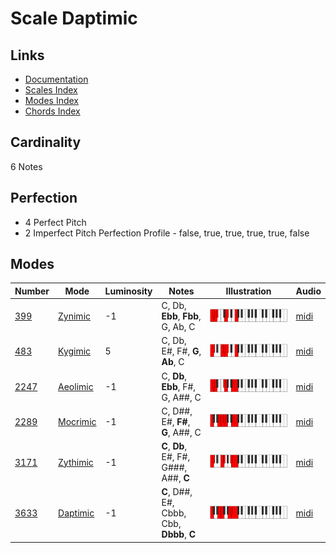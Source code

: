 # Scale Daptimic

## Links

- [Documentation](README.md)
- [Scales Index](Scales.md)
- [Modes Index](Modes.md)
- [Chords Index](Chords.md)

## Cardinality

6 Notes

## Perfection

- 4 Perfect Pitch
- 2 Imperfect Pitch
Perfection Profile - false, true, true, true, true, false

## Modes

| Number | Mode | Luminosity | Notes | Illustration | Audio |
|--------|------|------------|-------|--------------|-------|
| [399](https://ianring.com/musictheory/scales/399) | [Zynimic](ModeZynimic.md) | -1 | C, Db, **Ebb**, **Fbb**, G, Ab, C | ![CNaturalZynimic](ModeCNaturalZynimic.png) | [midi](https://github.com/edipermadi/music/blob/main/docs/ModeCNaturalZynimic.mid?raw=true) | 
| [483](https://ianring.com/musictheory/scales/483) | [Kygimic](ModeKygimic.md) | 5 | C, Db, E#, F#, **G**, **Ab**, C | ![CNaturalKygimic](ModeCNaturalKygimic.png) | [midi](https://github.com/edipermadi/music/blob/main/docs/ModeCNaturalKygimic.mid?raw=true) | 
| [2247](https://ianring.com/musictheory/scales/2247) | [Aeolimic](ModeAeolimic.md) | -1 | C, **Db**, **Ebb**, F#, G, A##, C | ![CNaturalAeolimic](ModeCNaturalAeolimic.png) | [midi](https://github.com/edipermadi/music/blob/main/docs/ModeCNaturalAeolimic.mid?raw=true) | 
| [2289](https://ianring.com/musictheory/scales/2289) | [Mocrimic](ModeMocrimic.md) | -1 | C, D##, E#, **F#**, **G**, A##, C | ![CNaturalMocrimic](ModeCNaturalMocrimic.png) | [midi](https://github.com/edipermadi/music/blob/main/docs/ModeCNaturalMocrimic.mid?raw=true) | 
| [3171](https://ianring.com/musictheory/scales/3171) | [Zythimic](ModeZythimic.md) | -1 | **C**, **Db**, E#, F#, G###, A##, **C** | ![CNaturalZythimic](ModeCNaturalZythimic.png) | [midi](https://github.com/edipermadi/music/blob/main/docs/ModeCNaturalZythimic.mid?raw=true) | 
| [3633](https://ianring.com/musictheory/scales/3633) | [Daptimic](ModeDaptimic.md) | -1 | **C**, D##, E#, Cbbb, Cbb, **Dbbb**, **C** | ![CNaturalDaptimic](ModeCNaturalDaptimic.png) | [midi](https://github.com/edipermadi/music/blob/main/docs/ModeCNaturalDaptimic.mid?raw=true) | 
